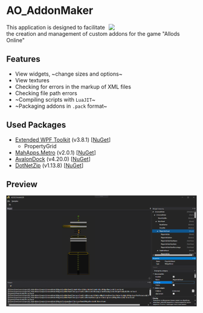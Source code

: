 # AO_AddonMaker
<img align="right" src="https://allods.mail.ru/static/img/110/logo.png" width="233">This application is designed to facilitate the creation and management of custom addons for the game "Allods Online"
## Features
* View widgets, ~change sizes and options~
* View textures
* Checking for errors in the markup of XML files
* Checking file path errors
* ~Compiling scripts with `LuaJIT`~
* ~Packaging addons in `.pack` format~
## Used Packages
* [Extended WPF Toolkit](https://github.com/xceedsoftware/wpftoolkit) (v3.8.1) [[NuGet](https://www.nuget.org/packages/DotNetZip/1.13.8)]
  * PropertyGrid
* [MahApps.Metro](https://github.com/MahApps/MahApps.Metro) (v2.0.1) [[NuGet](https://www.nuget.org/packages/MahApps.Metro/2.0.1)]
* [AvalonDock](https://github.com/Dirkster99/AvalonDock) (v4.20.0) [[NuGet](https://www.nuget.org/packages/Dirkster.AvalonDock/4.20.0)]
* [DotNetZip](https://github.com/haf/DotNetZip.Semverd) (v1.13.8) [[NuGet](https://www.nuget.org/packages/DotNetZip/1.13.8)]
## Preview
<img src="scr01.png" width="1024" />
